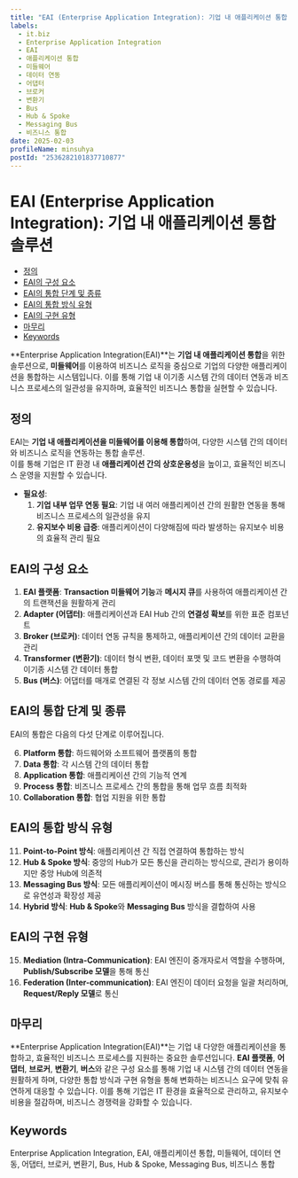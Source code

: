 ```yaml
---
title: "EAI (Enterprise Application Integration): 기업 내 애플리케이션 통합 솔루션"
labels:
  - it.biz
  - Enterprise Application Integration
  - EAI
  - 애플리케이션 통합
  - 미들웨어
  - 데이터 연동
  - 어댑터
  - 브로커
  - 변환기
  - Bus
  - Hub & Spoke
  - Messaging Bus
  - 비즈니스 통합
date: 2025-02-03
profileName: minsuhya
postId: "2536282101837710877"
---
```


# EAI (Enterprise Application Integration): 기업 내 애플리케이션 통합 솔루션

<!-- mtoc-start -->

- [정의](#정의)
- [EAI의 구성 요소](#eai의-구성-요소)
- [EAI의 통합 단계 및 종류](#eai의-통합-단계-및-종류)
- [EAI의 통합 방식 유형](#eai의-통합-방식-유형)
- [EAI의 구현 유형](#eai의-구현-유형)
- [마무리](#마무리)
- [Keywords](#keywords)

<!-- mtoc-end -->

**Enterprise Application Integration(EAI)**는 **기업 내 애플리케이션 통합**을 위한 솔루션으로, **미들웨어**를 이용하여 비즈니스 로직을 중심으로 기업의 다양한 애플리케이션을 통합하는 시스템입니다. 이를 통해 기업 내 이기종 시스템 간의 데이터 연동과 비즈니스 프로세스의 일관성을 유지하며, 효율적인 비즈니스 통합을 실현할 수 있습니다.

## 정의

EAI는 **기업 내 애플리케이션을 미들웨어를 이용해 통합**하여, 다양한 시스템 간의 데이터와 비즈니스 로직을 연동하는 통합 솔루션. \
이를 통해 기업은 IT 환경 내 **애플리케이션 간의 상호운용성**을 높이고, 효율적인 비즈니스 운영을 지원할 수 있습니다.

- **필요성**:
  1. **기업 내부 업무 연동 필요**: 기업 내 여러 애플리케이션 간의 원활한 연동을 통해 비즈니스 프로세스의 일관성을 유지
  2. **유지보수 비용 급증**: 애플리케이션이 다양해짐에 따라 발생하는 유지보수 비용의 효율적 관리 필요

## EAI의 구성 요소

1. **EAI 플랫폼**: **Transaction 미들웨어 기능**과 **메시지 큐**를 사용하여 애플리케이션 간의 트랜잭션을 원활하게 관리
2. **Adapter (어댑터)**: 애플리케이션과 EAI Hub 간의 **연결성 확보**를 위한 표준 컴포넌트
3. **Broker (브로커)**: 데이터 연동 규칙을 통제하고, 애플리케이션 간의 데이터 교환을 관리
4. **Transformer (변환기)**: 데이터 형식 변환, 데이터 포맷 및 코드 변환을 수행하여 이기종 시스템 간 데이터 통합
5. **Bus (버스)**: 어댑터를 매개로 연결된 각 정보 시스템 간의 데이터 연동 경로를 제공

## EAI의 통합 단계 및 종류

EAI의 통합은 다음의 다섯 단계로 이루어집니다.

6. **Platform 통합**: 하드웨어와 소프트웨어 플랫폼의 통합
7. **Data 통합**: 각 시스템 간의 데이터 통합
8. **Application 통합**: 애플리케이션 간의 기능적 연계
9. **Process 통합**: 비즈니스 프로세스 간의 통합을 통해 업무 흐름 최적화
10. **Collaboration 통합**: 협업 지원을 위한 통합

## EAI의 통합 방식 유형

11. **Point-to-Point 방식**: 애플리케이션 간 직접 연결하여 통합하는 방식
12. **Hub & Spoke 방식**: 중앙의 Hub가 모든 통신을 관리하는 방식으로, 관리가 용이하지만 중앙 Hub에 의존적
13. **Messaging Bus 방식**: 모든 애플리케이션이 메시징 버스를 통해 통신하는 방식으로 유연성과 확장성 제공
14. **Hybrid 방식**: **Hub & Spoke**와 **Messaging Bus** 방식을 결합하여 사용

## EAI의 구현 유형

15. **Mediation (Intra-Communication)**: EAI 엔진이 중개자로서 역할을 수행하며, **Publish/Subscribe 모델**을 통해 통신
16. **Federation (Inter-communication)**: EAI 엔진이 데이터 요청을 일괄 처리하며, **Request/Reply 모델**로 통신

## 마무리

**Enterprise Application Integration(EAI)**는 기업 내 다양한 애플리케이션을 통합하고, 효율적인 비즈니스 프로세스를 지원하는 중요한 솔루션입니다. **EAI 플랫폼**, **어댑터**, **브로커**, **변환기**, **버스**와 같은 구성 요소를 통해 기업 내 시스템 간의 데이터 연동을 원활하게 하며, 다양한 통합 방식과 구현 유형을 통해 변화하는 비즈니스 요구에 맞춰 유연하게 대응할 수 있습니다. 이를 통해 기업은 IT 환경을 효율적으로 관리하고, 유지보수 비용을 절감하며, 비즈니스 경쟁력을 강화할 수 있습니다.

## Keywords

Enterprise Application Integration, EAI, 애플리케이션 통합, 미들웨어, 데이터 연동, 어댑터, 브로커, 변환기, Bus, Hub & Spoke, Messaging Bus, 비즈니스 통합
